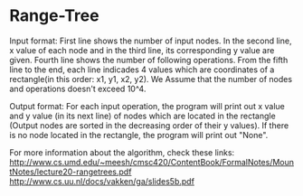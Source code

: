 # Range-Tree

Input format:
First line shows the number of input nodes.
In the second line, x value of each node and in the third line, its corresponding y value are given.
Fourth line shows the number of following operations.
From the fifth line to the end, each line indicades 4 values which are coordinates of a rectangle(in this order: x1, y1, x2, y2).
We Assume that the number of nodes and operations doesn't exceed 10^4.

Output format:
For each input operation, the program will print out x value and y value (in its next line) of nodes which are located in the rectangle (Output nodes are sorted in the decreasing order of their y values).
If there is no node located in the rectangle, the program will print out "None".

For more information about the algorithm, check these links:
http://www.cs.umd.edu/~meesh/cmsc420/ContentBook/FormalNotes/MountNotes/lecture20-rangetrees.pdf
http://www.cs.uu.nl/docs/vakken/ga/slides5b.pdf
